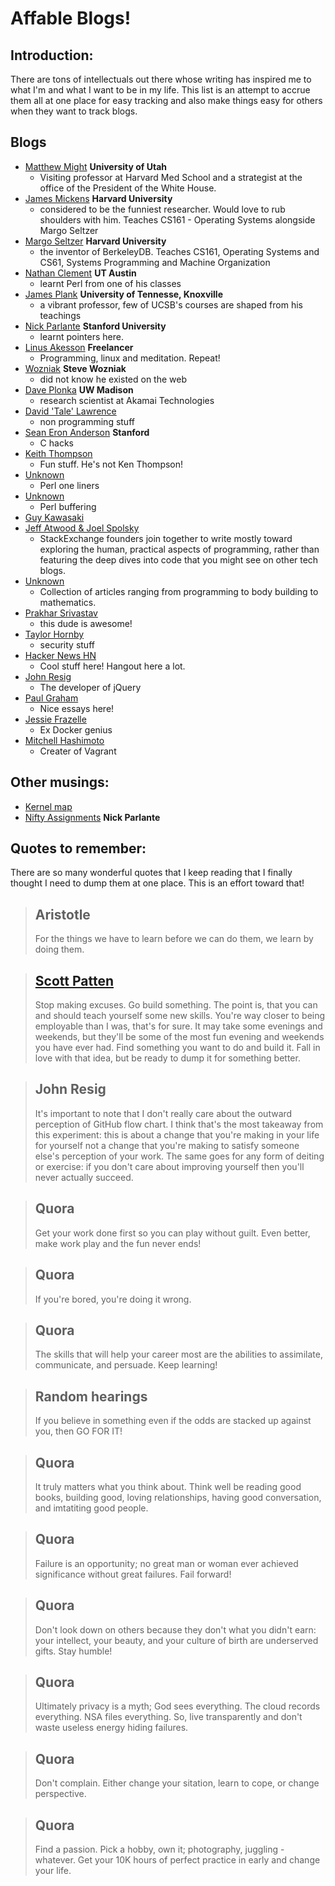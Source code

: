 # Affable Blogs!

Introduction:
-------------

There are tons of intellectuals out there whose writing has inspired me to what
I'm and what I want to be in my life. This list is an attempt to accrue them all
at one place for easy tracking and also make things easy for others when they
want to track blogs.

Blogs
-----

- [Matthew Might](http://matt.might.net/) **University of Utah**
	- Visiting professor at Harvard Med School and a strategist at the office
	  of the President of the White House.
- [James Mickens](http://mickens.seas.harvard.edu/wisdom-james-mickens) **Harvard University**
	- considered to be the funniest researcher. Would love to rub shoulders with him. Teaches CS161 - Operating Systems alongside Margo Seltzer
- [Margo Seltzer](https://www.eecs.harvard.edu/margo/) **Harvard University**
	- the inventor of BerkeleyDB. Teaches CS161, Operating Systems and CS61, Systems Programming and Machine Organization
- [Nathan Clement](https://www.cs.utexas.edu/~nclement/index.html) **UT Austin**
	- learnt Perl from one of his classes
- [James Plank](http://web.eecs.utk.edu/~plank/) **University of Tennesse, Knoxville**
	- a vibrant professor, few of UCSB's courses are shaped from his teachings
- [Nick Parlante](https://cs.stanford.edu/people/nick/) **Stanford University**
	- learnt pointers here.
- [Linus Akesson](http://www.linusakesson.net/pages/me.php) **Freelancer**
	- Programming, linux and meditation. Repeat!
- [Wozniak](http://www.woz.org/) **Steve Wozniak**
	- did not know he existed on the web
- [Dave Plonka](http://pages.cs.wisc.edu/~plonka/) **UW Madison**
	- research scientist at Akamai Technologies
- [David 'Tale' Lawrence](http://www.dd.org/~tale/)
	- non programming stuff
- [Sean Eron Anderson](http://graphics.stanford.edu/~seander/bithacks.html) **Stanford**
	- C hacks
- [Keith Thompson](http://keith-s-thompson.github.io/) 
	- Fun stuff. He's not Ken Thompson!
- [Unknown](http://www.catonmat.net/download/perl1line.txt) 
	- Perl one liners
- [Unknown](http://perl.plover.com/FAQs/Buffering.html) 
	- Perl buffering
- [Guy Kawasaki](http://guykawasaki.com/guy-kawasaki/)
- [Jeff Atwood & Joel Spolsky](https://blog.codinghorror.com/)
	- StackExchange founders join together to write mostly toward exploring
	  the human, practical aspects of programming, rather than featuring the
	  deep dives into code that you might see on other tech blogs.
- [Unknown](http://patorjk.com/blog/about/)
	- Collection of articles ranging from programming to body building to
	  mathematics.
- [Prakhar Srivastav](http://prakhar.me/)
	- this dude is awesome!
- [Taylor Hornby](https://defuse.ca/)
	- security stuff
- [Hacker News HN](https://news.ycombinator.com/)
	- Cool stuff here! Hangout here a lot.
- [John Resig](http://ejohn.org/)
	- The developer of jQuery
- [Paul Graham](http://www.paulgraham.com/)
	- Nice essays here!
- [Jessie Frazelle](https://blog.jessfraz.com)
	- Ex Docker genius
- [Mitchell Hashimoto](http://mitchellh.com)
	- Creater of Vagrant

Other musings:
--------------
 - [Kernel map](http://www.makelinux.net/kernel_map/)
 - [Nifty Assignments](http://nifty.stanford.edu/) **Nick Parlante**

Quotes to remember:
-------------------
There are so many wonderful quotes that I keep reading that I finally thought I
need to dump them at one place. This is an effort toward that!

> ## Aristotle
> For the things we have to learn before we can do them, we learn by doing them.

> ## [Scott Patten](http://scotpatten.ca/2012/04/no-excuses.html)
> Stop making excuses. Go build something.
> The point is, that you can and should teach yourself some new skills. You're way closer to being employable than I was, that's for sure. It may take some evenings and weekends, but they'll be some of the most fun evening and weekends you have ever had. Find something you want to do and build it. Fall in love with that idea, but be ready to dump it for something better.

> ## John Resig
> It's important to note that I don't really care about the outward perception of GitHub flow chart. I think that's the most takeaway from this experiment: this is about a change that you're making in your life for yourself not a change that you're making to satisfy someone else's perception of your work. The same goes for any form of deiting or exercise: if you don't care about improving yourself then you'll never actually succeed.

> ## Quora
> Get your work done first so you can play without guilt. Even better, make work play and the fun never ends!

> ## Quora
> If you're bored, you're doing it wrong.

> ## Quora
> The skills that will help your career most are the abilities to assimilate, communicate, and persuade. Keep learning!

> ## Random hearings
> If you believe in something even if the odds are stacked up against you, then GO FOR IT!

> ## Quora
> It truly matters what you think about. Think well be reading good books, building good, loving relationships, having good conversation, and imtatiting good people.

> ## Quora
> Failure is an opportunity; no great man or woman ever achieved significance without great failures. Fail forward!

> ## Quora
> Don't look down on others because they don't what you didn't earn: your intellect, your beauty, and your culture of birth are underserved gifts. Stay humble!

> ## Quora
> Ultimately privacy is a myth; God sees everything. The cloud records everything. NSA files everything. So, live transparently and don't waste useless energy hiding failures.


> ## Quora
> Don't complain. Either change your sitation, learn to cope, or change perspective.


> ## Quora
> Find a passion. Pick a hobby, own it; photography, juggling - whatever. Get your 10K hours of perfect practice in early and change your life.
